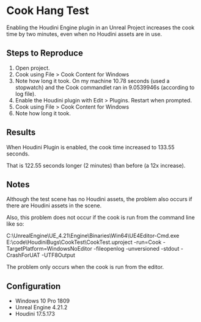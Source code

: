# Cook Hang Test
Enabling the Houdini Engine plugin in an Unreal Project increases the cook time by two minutes, even
when no Houdini assets are in use.

## Steps to Reproduce
1. Open project.
2. Cook using File > Cook Content for Windows
3. Note how long it took. On my machine 10.78 seconds (used a stopwatch) and the Cook commandlet ran in 9.0539946s (according to log file).
4. Enable the Houdini plugin with Edit > Plugins. Restart when prompted.
5. Cook using File > Cook Content for Windows
6. Note how long it took.

## Results
When Houdini Plugin is enabled, the cook time increased to 133.55 seconds.

That is 122.55 seconds longer (2 minutes) than before (a 12x increase).

## Notes
Although the test scene has no Houdini assets, the problem also occurs if there are Houdini assets in the scene.

Also, this problem does not occur if the cook is run from the command line like so:

  C:\UnrealEngine\UE_4.21\Engine\Binaries\Win64\UE4Editor-Cmd.exe E:\code\HoudiniBugs\CookTest\CookTest.uproject -run=Cook  -TargetPlatform=WindowsNoEditor -fileopenlog -unversioned -stdout -CrashForUAT -UTF8Output

The problem only occurs when the cook is run from the editor.

## Configuration
- Windows 10 Pro 1809
- Unreal Engine 4.21.2
- Houdini 17.5.173
